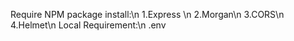 Require NPM package install:\n
1.Express \n
2.Morgan\n
3.CORS\n
4.Helmet\n
Local Requirement:\n
.env